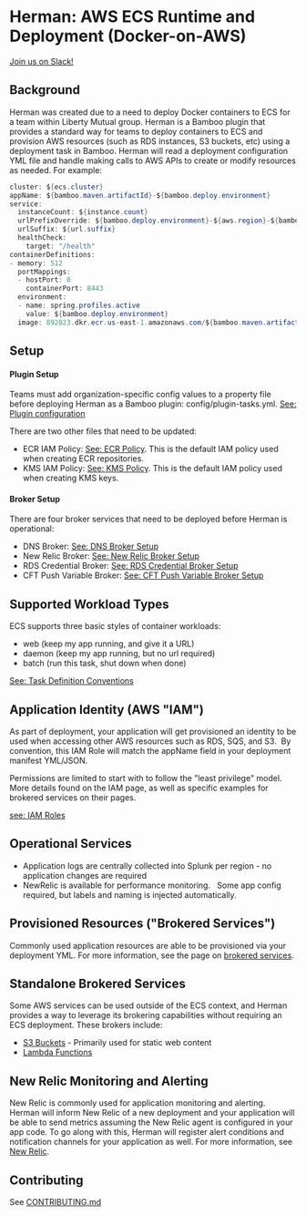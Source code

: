 # Herman: AWS ECS Runtime and Deployment (Docker-on-AWS)
[Join us on Slack!](https://join.slack.com/t/herman-dev/shared_invite/enQtMzU0ODIyNzkxOTQxLWU1NjExOTdkY2I2ZmYyYzQxNGI4OTI0OTU0ZTBkNWY2OWQyNzNiZDFkZTAyMTAyNjcxZDk4NWRjODdjZGNjYTQ)

## Background

Herman was created due to a need to deploy Docker containers to ECS for
a team within Liberty Mutual group. Herman is a Bamboo plugin that provides a
standard way for teams to deploy containers to ECS and provision AWS
resources (such as RDS instances, S3 buckets, etc) using a deployment
task in Bamboo. Herman will read a deployment configuration YML file and
handle making calls to AWS APIs to create or modify resources
as needed. For example:

``` java
cluster: ${ecs.cluster}
appName: ${bamboo.maven.artifactId}-${bamboo.deploy.environment}
service:
  instanceCount: ${instance.count}
  urlPrefixOverride: ${bamboo.deploy.environment}-${aws.region}-${bamboo.maven.artifactId}
  urlSuffix: ${url.suffix}
  healthCheck:
    target: "/health"
containerDefinitions:
- memory: 512
  portMappings:
  - hostPort: 0
    containerPort: 8443
  environment:
  - name: spring.profiles.active
    value: ${bamboo.deploy.environment}
  image: 892823.dkr.ecr.us-east-1.amazonaws.com/${bamboo.maven.artifactId}:${bamboo.maven.version}
```

## Setup

#### Plugin Setup

Teams must add organization-specific config values to a property file
before deploying Herman as a Bamboo plugin: config/plugin-tasks.yml. 
[See: Plugin configuration](docs/Plugin_Configuration.md)

There are two other files that need to be updated:
-   ECR IAM Policy: [See: ECR Policy](src/main/resources/iam/ecr-policy.json).
    This is the default IAM policy used when creating ECR repositories.
-   KMS IAM Policy: [See: KMS Policy](src/main/resources/iam/kms-policy.json).
    This is the default IAM policy used when creating KMS keys.
    
#### Broker Setup

There are four broker services that need to be deployed before Herman is operational:
-  DNS Broker: [See: DNS Broker Setup](docs/brokers/DNS_Broker_Setup.md)
-  New Relic Broker: [See: New Relic Broker Setup](docs/brokers/NR_Broker_Setup.md)
-  RDS Credential Broker: [See: RDS Credential Broker Setup](docs/brokers/RDS_Cred_Broker_Setup.md)
-  CFT Push Variable Broker: [See: CFT Push Variable Broker Setup](docs/brokers/CFT_Push_Variable_Broker_Setup.md)

## Supported Workload Types

ECS supports three basic styles of container workloads:

-   web (keep my app running, and give it a URL)
-   daemon (keep my app running, but no url required)
-   batch (run this task, shut down when done)

[See: Task Definition Conventions](docs/Task_Definition_Conventions.md)

## Application Identity (AWS "IAM")

As part of deployment, your application will get provisioned an identity
to be used when accessing other AWS resources such as RDS, SQS, and S3. 
By convention, this IAM Role will match the appName field in your
deployment manifest YML/JSON.

Permissions are limited to start with to follow the "least privilege"
model.  More details found on the IAM page, as well as specific examples
for brokered services on their pages.

[see: IAM Roles](docs/IAM_Roles.md)

## Operational Services

-   Application logs are centrally collected into Splunk per region - no
    application changes are required
-   NewRelic is available for performance monitoring.   Some app config
    required, but labels and naming is injected automatically.

## Provisioned Resources ("Brokered Services")

Commonly used application resources are able to be provisioned via your
deployment YML. For more information, see the page on [brokered
services](docs/Brokered_Services_-_ECS_Sidecars.md).

## Standalone Brokered Services
Some AWS services can be used outside of the ECS context, and Herman
provides a way to leverage its brokering capabilities without requiring
an ECS deployment. These brokers include:

-   [S3 Buckets](docs/standaloneBrokeredServices/S3_Websites.md) - Primarily used for static web content
-   [Lambda Functions](docs/standaloneBrokeredServices/Lambda_Functions.md)

## New Relic Monitoring and Alerting

New Relic is commonly used for application monitoring and alerting.
Herman will inform New Relic of a new deployment and your application
will be able to send metrics assuming the New Relic agent is configured
in your app code. To go along with this, Herman will register alert
conditions and notification channels for your application as well. For
more information, see [New Relic](docs/New_Relic.md).

## Contributing
See [CONTRIBUTING.md](CONTRIBUTING.md)
